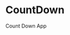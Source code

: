 # CountDown
 Count Down App
      
              
                                                                            
                                                                                         
                                                                                              
                                                                                   
                                                                    
                                            
                         
                   
    
 
   
